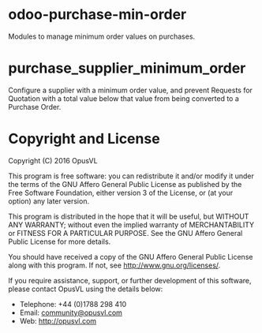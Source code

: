odoo-purchase-min-order
=======================

Modules to manage minimum order values on purchases.

# purchase\_supplier\_minimum\_order

Configure a supplier with a minimum order value, and prevent Requests for Quotation
with a total value below that value from being converted to a Purchase Order.

# Copyright and License

Copyright (C) 2016 OpusVL

This program is free software: you can redistribute it and/or modify
it under the terms of the GNU Affero General Public License as
published by the Free Software Foundation, either version 3 of the
License, or (at your option) any later version.

This program is distributed in the hope that it will be useful,
but WITHOUT ANY WARRANTY; without even the implied warranty of
MERCHANTABILITY or FITNESS FOR A PARTICULAR PURPOSE.  See the
GNU Affero General Public License for more details.

You should have received a copy of the GNU Affero General Public License
along with this program.  If not, see <http://www.gnu.org/licenses/>.

If you require assistance, support, or further development of this
software, please contact OpusVL using the details below:

* Telephone: +44 (0)1788 298 410
* Email: community@opusvl.com
* Web: http://opusvl.com
